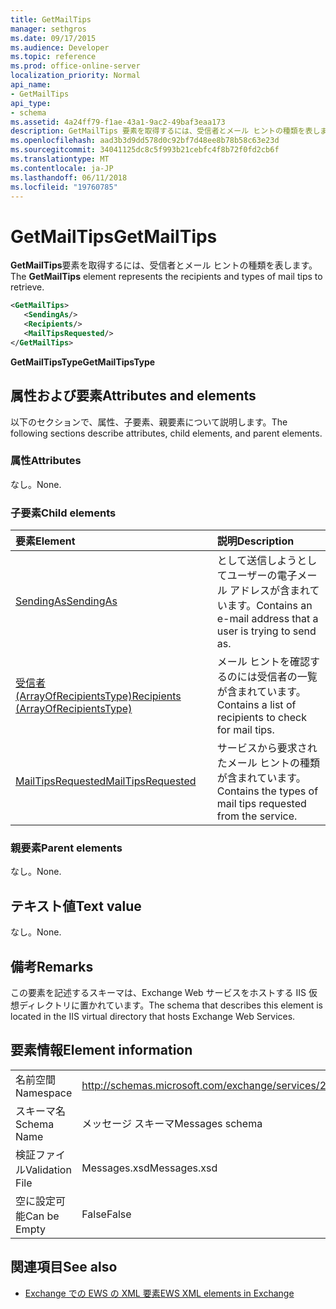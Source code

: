 ```yaml
---
title: GetMailTips
manager: sethgros
ms.date: 09/17/2015
ms.audience: Developer
ms.topic: reference
ms.prod: office-online-server
localization_priority: Normal
api_name:
- GetMailTips
api_type:
- schema
ms.assetid: 4a24ff79-f1ae-43a1-9ac2-49baf3eaa173
description: GetMailTips 要素を取得するには、受信者とメール ヒントの種類を表します。
ms.openlocfilehash: aad3b3d9dd578d0c92bf7d48ee8b78b58c63e23d
ms.sourcegitcommit: 34041125dc8c5f993b21cebfc4f8b72f0fd2cb6f
ms.translationtype: MT
ms.contentlocale: ja-JP
ms.lasthandoff: 06/11/2018
ms.locfileid: "19760785"
---
```

# <a name="getmailtips"></a><span data-ttu-id="fef28-103">GetMailTips</span><span class="sxs-lookup"><span data-stu-id="fef28-103">GetMailTips</span></span>

<span data-ttu-id="fef28-104">**GetMailTips**要素を取得するには、受信者とメール ヒントの種類を表します。</span><span class="sxs-lookup"><span data-stu-id="fef28-104">The **GetMailTips** element represents the recipients and types of mail tips to retrieve.</span></span> 
  
```XML
<GetMailTips>
   <SendingAs/>
   <Recipients/>
   <MailTipsRequested/>
</GetMailTips>
```

 <span data-ttu-id="fef28-105">**GetMailTipsType**</span><span class="sxs-lookup"><span data-stu-id="fef28-105">**GetMailTipsType**</span></span>
## <a name="attributes-and-elements"></a><span data-ttu-id="fef28-106">属性および要素</span><span class="sxs-lookup"><span data-stu-id="fef28-106">Attributes and elements</span></span>

<span data-ttu-id="fef28-107">以下のセクションで、属性、子要素、親要素について説明します。</span><span class="sxs-lookup"><span data-stu-id="fef28-107">The following sections describe attributes, child elements, and parent elements.</span></span>
  
### <a name="attributes"></a><span data-ttu-id="fef28-108">属性</span><span class="sxs-lookup"><span data-stu-id="fef28-108">Attributes</span></span>

<span data-ttu-id="fef28-109">なし。</span><span class="sxs-lookup"><span data-stu-id="fef28-109">None.</span></span>
  
### <a name="child-elements"></a><span data-ttu-id="fef28-110">子要素</span><span class="sxs-lookup"><span data-stu-id="fef28-110">Child elements</span></span>

|<span data-ttu-id="fef28-111">**要素**</span><span class="sxs-lookup"><span data-stu-id="fef28-111">**Element**</span></span>|<span data-ttu-id="fef28-112">**説明**</span><span class="sxs-lookup"><span data-stu-id="fef28-112">**Description**</span></span>|
|:-----|:-----|
|[<span data-ttu-id="fef28-113">SendingAs</span><span class="sxs-lookup"><span data-stu-id="fef28-113">SendingAs</span></span>](sendingas.md) <br/> |<span data-ttu-id="fef28-114">として送信しようとしてユーザーの電子メール アドレスが含まれています。</span><span class="sxs-lookup"><span data-stu-id="fef28-114">Contains an e-mail address that a user is trying to send as.</span></span>  <br/> |
|[<span data-ttu-id="fef28-115">受信者 (ArrayOfRecipientsType)</span><span class="sxs-lookup"><span data-stu-id="fef28-115">Recipients (ArrayOfRecipientsType)</span></span>](recipients-arrayofrecipientstype.md) <br/> |<span data-ttu-id="fef28-116">メール ヒントを確認するのには受信者の一覧が含まれています。</span><span class="sxs-lookup"><span data-stu-id="fef28-116">Contains a list of recipients to check for mail tips.</span></span>  <br/> |
|[<span data-ttu-id="fef28-117">MailTipsRequested</span><span class="sxs-lookup"><span data-stu-id="fef28-117">MailTipsRequested</span></span>](mailtipsrequested.md) <br/> |<span data-ttu-id="fef28-118">サービスから要求されたメール ヒントの種類が含まれています。</span><span class="sxs-lookup"><span data-stu-id="fef28-118">Contains the types of mail tips requested from the service.</span></span>  <br/> |
   
### <a name="parent-elements"></a><span data-ttu-id="fef28-119">親要素</span><span class="sxs-lookup"><span data-stu-id="fef28-119">Parent elements</span></span>

<span data-ttu-id="fef28-120">なし。</span><span class="sxs-lookup"><span data-stu-id="fef28-120">None.</span></span>
  
## <a name="text-value"></a><span data-ttu-id="fef28-121">テキスト値</span><span class="sxs-lookup"><span data-stu-id="fef28-121">Text value</span></span>

<span data-ttu-id="fef28-122">なし。</span><span class="sxs-lookup"><span data-stu-id="fef28-122">None.</span></span>
  
## <a name="remarks"></a><span data-ttu-id="fef28-123">備考</span><span class="sxs-lookup"><span data-stu-id="fef28-123">Remarks</span></span>

<span data-ttu-id="fef28-124">この要素を記述するスキーマは、Exchange Web サービスをホストする IIS 仮想ディレクトリに置かれています。</span><span class="sxs-lookup"><span data-stu-id="fef28-124">The schema that describes this element is located in the IIS virtual directory that hosts Exchange Web Services.</span></span>
  
## <a name="element-information"></a><span data-ttu-id="fef28-125">要素情報</span><span class="sxs-lookup"><span data-stu-id="fef28-125">Element information</span></span>

|||
|:-----|:-----|
|<span data-ttu-id="fef28-126">名前空間</span><span class="sxs-lookup"><span data-stu-id="fef28-126">Namespace</span></span>  <br/> |http://schemas.microsoft.com/exchange/services/2006/messages  <br/> |
|<span data-ttu-id="fef28-127">スキーマ名</span><span class="sxs-lookup"><span data-stu-id="fef28-127">Schema Name</span></span>  <br/> |<span data-ttu-id="fef28-128">メッセージ スキーマ</span><span class="sxs-lookup"><span data-stu-id="fef28-128">Messages schema</span></span>  <br/> |
|<span data-ttu-id="fef28-129">検証ファイル</span><span class="sxs-lookup"><span data-stu-id="fef28-129">Validation File</span></span>  <br/> |<span data-ttu-id="fef28-130">Messages.xsd</span><span class="sxs-lookup"><span data-stu-id="fef28-130">Messages.xsd</span></span>  <br/> |
|<span data-ttu-id="fef28-131">空に設定可能</span><span class="sxs-lookup"><span data-stu-id="fef28-131">Can be Empty</span></span>  <br/> |<span data-ttu-id="fef28-132">False</span><span class="sxs-lookup"><span data-stu-id="fef28-132">False</span></span>  <br/> |
   
## <a name="see-also"></a><span data-ttu-id="fef28-133">関連項目</span><span class="sxs-lookup"><span data-stu-id="fef28-133">See also</span></span>



- [<span data-ttu-id="fef28-134">Exchange での EWS の XML 要素</span><span class="sxs-lookup"><span data-stu-id="fef28-134">EWS XML elements in Exchange</span></span>](ews-xml-elements-in-exchange.md)

